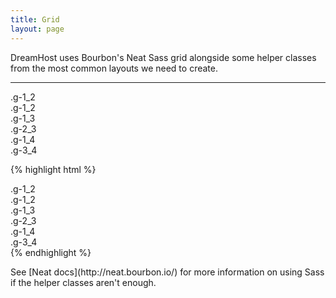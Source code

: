 ```yaml
---
title: Grid
layout: page
---
```


<p class="t-l">DreamHost uses Bourbon's Neat Sass grid alongside some helper classes from the most common layouts we need to create.</p>

<hr />

<img src="{{site.baseurl}}/assets/images/neat.png" alt="" class="m-bottom-0" />

<div class="m-bottom">
	<div class="u-clearfix">
		<div class="border p-s t-center g-1_2">.g-1_2</div>
		<div class="border p-s t-center g-1_2">.g-1_2</div>
	</div>
	<div class="u-clearfix">
		<div class="border p-s t-center g-1_3">.g-1_3</div>
		<div class="border p-s t-center g-2_3">.g-2_3</div>
	</div>
	<div class="u-clearfix">
		<div class="border p-s t-center g-1_4">.g-1_4</div>
		<div class="border p-s t-center g-3_4">.g-3_4</div>
	</div>
</div>

{% highlight html %}
<div class="u-clearfix">
	<div class="border p-s t-center g-1_2">.g-1_2</div>
	<div class="border p-s t-center g-1_2">.g-1_2</div>
</div>
<div class="u-clearfix">
	<div class="border p-s t-center g-1_3">.g-1_3</div>
	<div class="border p-s t-center g-2_3">.g-2_3</div>
</div>
<div class="u-clearfix">
	<div class="border p-s t-center g-1_4">.g-1_4</div>
	<div class="border p-s t-center g-3_4">.g-3_4</div>
</div>
{% endhighlight %}

<p class="m-bottom">See [Neat docs](http://neat.bourbon.io/) for more information on using Sass if the helper classes aren't enough.</p>



